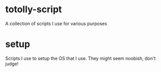 # totolly-script
A collection of scripts I use for various purposes

# setup
Scripts I use to setup the OS that I use.
They might seem noobish, don't judge! 
